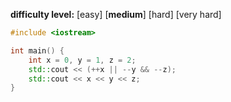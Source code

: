 **difficulty level:** [easy] [**medium**] [hard] [very hard]

```cpp
#include <iostream>

int main() {
    int x = 0, y = 1, z = 2;
    std::cout << (++x || --y && --z);
    std::cout << x << y << z;
}
```
